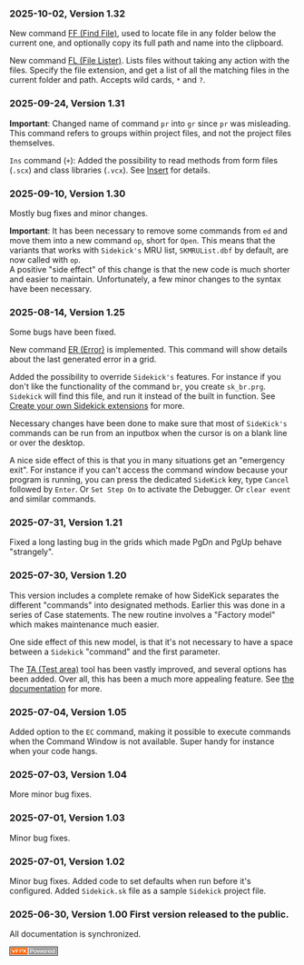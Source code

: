 ### 2025-10-02, Version 1.32

New command [FF (Find File)](documents/skff.md), used to locate file in any folder below the current one, and optionally copy its full path and name into the clipboard. 

New command [FL (File Lister)](documents/skfl.md). Lists files without taking any action with the files. Specify the file extension, and get a list of all the matching files in the current folder and path. Accepts wild cards, `*` and `?`.


### 2025-09-24, Version 1.31

**Important**: Changed name of command `pr` into `gr` since `pr` was misleading. This command refers to groups within project files, and not the project files themselves.

`Ins` command (`+`): Added the possibility to read methods from form files (`.scx`) and class libraries (`.vcx`). See [Insert](documents/skins.md) for details.

### 2025-09-10, Version 1.30

Mostly bug fixes and minor changes.  

**Important**: It has been necessary to remove some commands from `ed` and move them into a new command `op`, short for `Open`. This means that the variants that works with `Sidekick's` MRU list, `SKMRUList.dbf` by default, are now called with `op`.  
A positive "side effect" of this change is that the new code is much shorter and easier to maintain. Unfortunately, a few minor changes to the syntax have been necessary.

### 2025-08-14, Version 1.25

Some bugs have been fixed.  

New command [ER (Error)](documents/skerr.md) is implemented. This command will show details about the last generated error in a grid.  

Added the possibility to override `Sidekick's` features. For instance if you don't like the functionality of the command `br`, you create `sk_br.prg`. `Sidekick` will find this file, and run it instead of the built in function. See [Create your own Sidekick extensions](documents/skext.md) for more.

Necessary changes have been done to make sure that most of `SideKick's` commands can be run from an inputbox when the cursor is on a blank line or over the desktop.  

A nice side effect of this is that you in many situations get an "emergency exit". For instance if you can't access the command window because your program is running, you can press the dedicated `SideKick` key, type `Cancel` followed by `Enter`. Or `Set Step On` to activate the Debugger. Or `clear event` and similar commands.

### 2025-07-31, Version 1.21
Fixed a long lasting bug in the grids which made PgDn and PgUp behave "strangely". 

### 2025-07-30, Version 1.20
This version includes a complete remake of how SideKick separates the different "commands" into designated methods. Earlier this was done in a series of Case statements. The new routine involves a "Factory model" which makes maintenance much easier.  

One side effect of this new model, is that it's not necessary to have a space between a `Sidekick` "command" and the first parameter.  

The [TA (Test area)](documents/skta.md) tool has been vastly improved, and several options has been added. Over all, this has been a much more appealing feature. See [the documentation](documents/skta.md) for more.  



### 2025-07-04, Version 1.05
Added option to the `EC` command, making it possible to execute commands when the Command Window is not available. Super handy for instance when your code hangs.

### 2025-07-03, Version 1.04
More minor bug fixes.

### 2025-07-01, Version 1.03
Minor bug fixes.

### 2025-07-01, Version 1.02

Minor bug fixes. Added code to set defaults when run before it's configured.
Added `Sidekick.sk` file as a sample `Sidekick` project file.

### 2025-06-30, Version 1.00 First version released to the public.

All documentation is synchronized.



 

![Picture](./documents/Images/vfpxpoweredby_alternative.gif)
